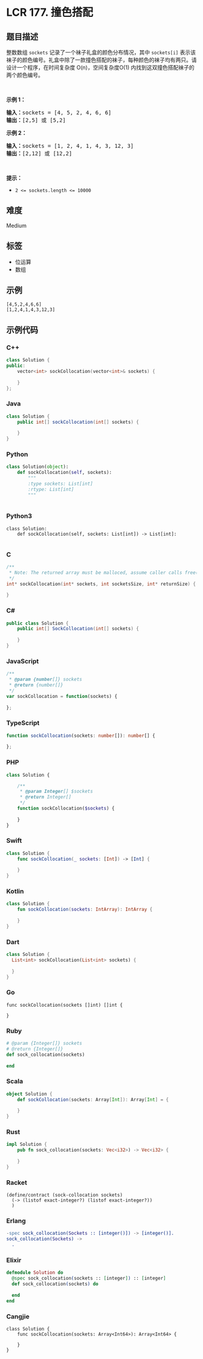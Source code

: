 # LCR 177. 撞色搭配

## 题目描述

<p>整数数组 <code>sockets</code> 记录了一个袜子礼盒的颜色分布情况，其中 <code>sockets[i]</code> 表示该袜子的颜色编号。礼盒中除了一款撞色搭配的袜子，每种颜色的袜子均有两只。请设计一个程序，在时间复杂度 O(n)，空间复杂度O(1) 内找到这双撞色搭配袜子的两个颜色编号。</p>

<p>&nbsp;</p>

<p><strong>示例 1：</strong></p>

<pre>
<strong>输入：</strong>sockets = [4, 5, 2, 4, 6, 6]
<strong>输出：</strong>[2,5] 或 [5,2]
</pre>

<p><strong>示例 2：</strong></p>

<pre>
<strong>输入：</strong>sockets = [1, 2, 4, 1, 4, 3, 12, 3]
<strong>输出：</strong>[2,12] 或 [12,2]</pre>

<p>&nbsp;</p>

<p><strong>提示：</strong></p>

<ul>
	<li><code>2 &lt;= sockets.length &lt;= 10000</code></li>
</ul>


## 难度

Medium

## 标签

- 位运算
- 数组

## 示例

```
[4,5,2,4,6,6]
[1,2,4,1,4,3,12,3]
```

## 示例代码

### C++

```cpp
class Solution {
public:
    vector<int> sockCollocation(vector<int>& sockets) {
        
    }
};
```

### Java

```java
class Solution {
    public int[] sockCollocation(int[] sockets) {
        
    }
}
```

### Python

```python
class Solution(object):
    def sockCollocation(self, sockets):
        """
        :type sockets: List[int]
        :rtype: List[int]
        """
        
```

### Python3

```python3
class Solution:
    def sockCollocation(self, sockets: List[int]) -> List[int]:
        
```

### C

```c
/**
 * Note: The returned array must be malloced, assume caller calls free().
 */
int* sockCollocation(int* sockets, int socketsSize, int* returnSize) {
    
}
```

### C#

```csharp
public class Solution {
    public int[] SockCollocation(int[] sockets) {
        
    }
}
```

### JavaScript

```javascript
/**
 * @param {number[]} sockets
 * @return {number[]}
 */
var sockCollocation = function(sockets) {
    
};
```

### TypeScript

```typescript
function sockCollocation(sockets: number[]): number[] {
    
};
```

### PHP

```php
class Solution {

    /**
     * @param Integer[] $sockets
     * @return Integer[]
     */
    function sockCollocation($sockets) {
        
    }
}
```

### Swift

```swift
class Solution {
    func sockCollocation(_ sockets: [Int]) -> [Int] {
        
    }
}
```

### Kotlin

```kotlin
class Solution {
    fun sockCollocation(sockets: IntArray): IntArray {
        
    }
}
```

### Dart

```dart
class Solution {
  List<int> sockCollocation(List<int> sockets) {
    
  }
}
```

### Go

```golang
func sockCollocation(sockets []int) []int {
    
}
```

### Ruby

```ruby
# @param {Integer[]} sockets
# @return {Integer[]}
def sock_collocation(sockets)
    
end
```

### Scala

```scala
object Solution {
    def sockCollocation(sockets: Array[Int]): Array[Int] = {
        
    }
}
```

### Rust

```rust
impl Solution {
    pub fn sock_collocation(sockets: Vec<i32>) -> Vec<i32> {
        
    }
}
```

### Racket

```racket
(define/contract (sock-collocation sockets)
  (-> (listof exact-integer?) (listof exact-integer?))
  )
```

### Erlang

```erlang
-spec sock_collocation(Sockets :: [integer()]) -> [integer()].
sock_collocation(Sockets) ->
  .
```

### Elixir

```elixir
defmodule Solution do
  @spec sock_collocation(sockets :: [integer]) :: [integer]
  def sock_collocation(sockets) do
    
  end
end
```

### Cangjie

```cangjie
class Solution {
    func sockCollocation(sockets: Array<Int64>): Array<Int64> {

    }
}
```

